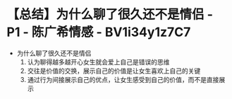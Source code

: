 # 【总结】为什么聊了很久还不是情侣 - P1 - 陈广希情感 - BV1i34y1z7C7

-   为什么聊了很久还不是情侣
    1.  认为聊得越多越开心女生就会爱上自己是错误的思维
    2.  交往是价值的交换，展示自己的价值是让女生喜欢上自己的关键
    3.  通过行为间接展示自己的优点，让女生感受到自己的价值，而不是直接展示